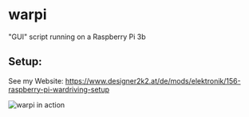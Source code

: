 # warpi
"GUI" script running on a Raspberry Pi 3b 


## Setup:

See my Website: https://www.designer2k2.at/de/mods/elektronik/156-raspberry-pi-wardriving-setup

![warpi in action](https://www.designer2k2.at/images/stories/rpiwarpiinaction.jpg)
